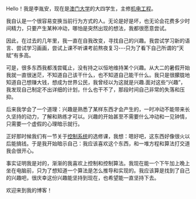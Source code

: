 Hello！我是李胤安，现在是[澳门大学](https://www.um.edu.mo/zh-hant/)的大四学生，主修[机电工程](https://www.fst.um.edu.mo/eme/)。

我自认是一个很容易变换当前行为方式的人。无论是好是坏，也无论会花费多少时间精力，只要产生某种冲动，哪怕是突然出现的想法，我都很愿意尝试。

因此，在过去的几年里，我一直在自我改变，寻找自己的兴趣。我尝试学习新的语言、尝试学习画画，尝试上课不听课考前熬夜复习---只为了看下自己所谓的“天赋”有多高。

可是，很多东西我都浅尝辄止，没有持之以恒地维持某个兴趣。从大二的暑假开始我就一直很迷茫，不知道自己该干什么，也不知道自己能干什么。我只是很朦胧地知道自己想赚大钱，想成为世界公民，我曾经以为这就是兴趣.面对这些“兴趣”，我发现自己制定不出详细的计划，什么也干不了，那段时间自己非常的失落和压抑。

后来我学会了一个道理：兴趣是熟悉了某样东西才会产生的，一时冲动不能带来长久坚持的动力，了解和熟练才可以。兴趣的开始甚至不需要什么冲动和一见钟情，只需要一个虚假的心理暗示就行。

正好那时候我们有一节关于[控制系统](https://isw.um.edu.mo/siwci/faces/courseDetailUG?courseCode=EMEN3002)的选修课，我想：嗯好吧，这东西好像很火以后能搞钱。于是我开始暗示自己：我应该喜欢这个东西，和一堆方程和算法打交道我会很开心。

事实证明我是对的，渐渐的我喜欢上控制和控制算法。我现在能一个下午加上晚上坐在电脑前，只为了想知道一个算法是怎么推导和实现的。我应该算是找到了自己的兴趣吧，很庆幸这份兴趣能坚持到现在，也希望能一直坚持下去。

欢迎来到我的博客！


